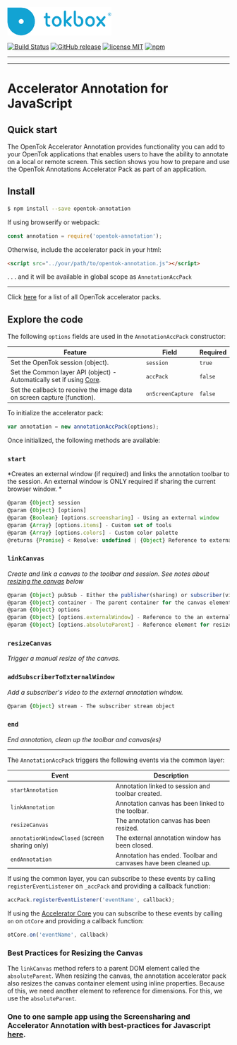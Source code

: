 ![logo](tokbox-logo.png)

[![Build Status](https://travis-ci.org/opentok/accelerator-annotation-js.svg?branch=master)](https://travis-ci.org/opentok/accelerator-annotation-js)
[![GitHub release](https://img.shields.io/github/release/opentok/accelerator-annotation-js.svg)](./README.md)
[![license MIT](https://img.shields.io/github/license/opentok/accelerator-annotation-js.svg)](./.github/LICENSE)
[![npm](https://img.shields.io/npm/v/opentok-annotation.svg)](https://www.npmjs.com/package/opentok-annotation)
______

______

# Accelerator Annotation for JavaScript<br/>

## Quick start

The OpenTok Accelerator Annotation provides functionality you can add to your OpenTok applications that enables users to have the ability to annotate on a local or remote screen.
This section shows you how to prepare and use the OpenTok Annotations Accelerator Pack as part of an application.

## Install

```bash
$ npm install --save opentok-annotation
```


If using browserify or webpack:
```javascript
const annotation = require('opentok-annotation');
```
Otherwise, include the accelerator pack in your html:

```html
<script src="../your/path/to/opentok-annotation.js"></script>
```
 . . . and it will be available in global scope as `AnnotationAccPack`
 
-----------------

Click [here](https://www.npmjs.com/search?q=opentok-acc-pack) for a list of all OpenTok accelerator packs.

## Explore the code

The following `options` fields are used in the `AnnotationAccPack` constructor:<br/>

| Feature        | Field  | Required |
| ------------- | ------------- | -----|
| Set the OpenTok session  (object).| `session` |`true`|
| Set the Common layer API (object) - Automatically set if using [Core](https://github.com/opentok/accelerator-core-js). | `accPack` |`false`|
| Set the callback to receive the image data on screen capture (function). | `onScreenCapture` |`false`|

To initialize the accelerator pack:

```javascript
var annotation = new annotationAccPack(options);
```
Once initialized, the following methods are available:

### `start`

*Creates an external window (if required) and links the annotation toolbar to the session.  An external window is ONLY required if sharing the current browser window. *

```javascript
@param {Object} session
@param {Object} [options]
@param {Boolean} [options.screensharing] - Using an external window
@param {Array} [options.items] - Custom set of tools
@param {Array} [options.colors] - Custom color palette
@returns {Promise} < Resolve: undefined | {Object} Reference to external annotation window >
```

### `linkCanvas`

*Create and link a canvas to the toolbar and session.  See notes about [resizing the canvas](#resizing-canvas) below*

```javascript
@param {Object} pubSub - Either the publisher(sharing) or subscriber(viewing)
@param {Object} container - The parent container for the canvas element
@param {Object} options
@param {Object} [options.externalWindow] - Reference to the an external annotation window (publisher only)
@param {Object} [options.absoluteParent] - Reference element for resize if other than container
```

### `resizeCanvas`

*Trigger a manual resize of the canvas.*

### `addSubscriberToExternalWindow`

*Add a subscriber's video to the external annotation window.*

```javascript
@param {Object} stream - The subscriber stream object
```

### `end`

*End annotation, clean up the toolbar and canvas(es)*
***

The `AnnotationAccPack`  triggers the following events via the common layer:

| Event        | Description  |
| ------------- | ------------- |
| `startAnnotation` | Annotation linked to session and toolbar created.|
| `linkAnnotation ` | Annotation canvas has been linked to the toolbar. |
| `resizeCanvas` | The annotation canvas has been resized. |
| `annotationWindowClosed` (screen sharing only)  | The external annotation window has been closed.|
| `endAnnotation` | Annotation has ended.  Toolbar and canvases have been cleaned up. |

If using the common layer, you can subscribe to these events by calling `registerEventListener` on  `_accPack` and providing a callback function:

```javascript
accPack.registerEventListener('eventName', callback);
```

If using the [Accelerator Core](https://github.com/opentok/accelerator-core-js) you can subscribe to these events by calling `on` on  `otCore` and providing a callback function:

```javascript
otCore.on('eventName', callback)
```

### Best Practices for Resizing the Canvas
<a name="resizing-canvas"></a>

The `linkCanvas` method refers to a parent DOM element called the `absoluteParent`.  When resizing the canvas, the annotation accelerator pack also resizes the canvas container element using inline properties.  Because of this, we need another element to reference for dimensions.  For this, we use the `absoluteParent`.


### One to one sample app using the Screensharing and Accelerator Annotation with best-practices for Javascript [here](https://github.com/opentok/one-to-one-screen-annotations-sample-apps/tree/develop).
